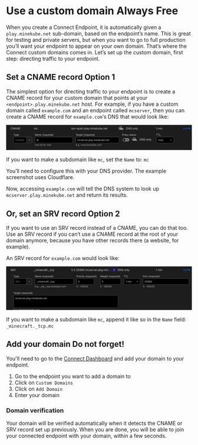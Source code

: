 # Use a custom domain <VPBadge>Always Free</VPBadge>

When you create a Connect Endpoint, it is automatically given a `play.minekube.net` sub-domain, based on the endpoint’s
name. This is great for testing and private servers, but when you want to go to full production you’ll want your
endpoint to appear on your own domain.
That’s where the Connect custom domains comes in.
Let’s set up the custom domain, first step: directing traffic to your
endpoint.

## Set a CNAME record <VPBadge>Option 1</VPBadge>

The simplest option for directing traffic to your endpoint is to create a CNAME record for your custom domain that
points at your `<endpoint>.play.minekube.net` host. For example, if you have a custom domain called `example.com` and an
endpoint called `mcserver`, then you can create a CNAME record for `example.com`‘s DNS that would look like:

![cname.png](cname.png)

If you want to make a subdomain like `mc`, set the `Name` to: `mc`

You’ll need to configure this with your DNS provider. The example screenshot uses Cloudflare.

Now, accessing `example.com` will tell the DNS system to look up `mcserver.play.minekube.net` and return its results.

## Or, set an SRV record <VPBadge>Option 2</VPBadge>

If you want to use an SRV record instead of a CNAME, you can do that too. Use an SRV record if
you can’t use a CNAME record at the root of your domain anymore, because you have other records there (a website, for
example).

An SRV record for `example.com` would look like:

![srv.png](srv.png)

If you want to make a subdomain like `mc`, append it like so in the `Name` field: `_minecraft._tcp.mc`

## Add your domain <VPBadge>Do not forget!</VPBadge>

You'll need to go to the [Connect Dashboard](https://app.minekube.com) and add your domain to your endpoint.

1. Go to the endpoint you want to add a domain to
2. Click on `Custom Domains`
3. Click on `Add Domain`
4. Enter your domain

### Domain verification

Your domain will be verified automatically when it detects the CNAME or SRV record set up previously.
When you are done, you will be able to join your connected endpoint with your domain, within a few seconds.
